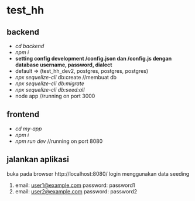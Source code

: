 # test_hh
## backend
- _cd backend_
- _npm i_
- **setting config development /config.json dan /config.js dengan database username, password, dialect**
- default => (test_hh_dev2, postgres, postgres, postgres)
- _npx sequelize-cli_ db:create //membuat db 
- _npx sequelize-cli db:migrate_
- _npx sequelize-cli db:seed:all_
- node app //running on port 3000

## frontend
- _cd my-app_
- _npm i_
- _npm run dev_ //running on port 8080

## jalankan aplikasi 
buka pada browser http://localhost:8080/
login menggunakan data seeding 
1. email: user1@example.com password: password1
2. email: user2@example.com password: password2
